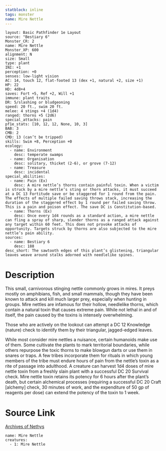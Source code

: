 ```yaml
---
statblock: inline
tags: monster
name: Mire Nettle
---
```

```statblock
layout: Basic Pathfinder 1e Layout
source: "Bestiary 6"
Monster_CR: 2
name: Mire Nettle
Monster_XP: 600
alignment: N
size: Small
type: plant
INI: +1
perception: +0
senses: low-light vision
AC: 14, touch 12, flat-footed 13 (dex +1, natural +2, size +1)
HP: 22
HD: 4d8+4
saves: Fort +5, Ref +2, Will +1
immune: plant traits
DR: 5/slashing or bludgeoning
speed: 20 ft., swim 20 ft.
melee: 4 stings +4 (1d4)
ranged: thorns +5 (2d6)
special_attacks: pain
pf1e_stats: [10, 12, 12, None, 10, 3]
BAB: 3
CMB: 2
CMD: 13 (can’t be tripped)
skills: Swim +8, Perception +0
ecology:
  - name: Environment
    desc: temperate swamps
  - name: Organisation
    desc: solitary, thicket (2-6), or grove (7-12)
  - name: Treasure
    desc: incidental
special_abilities:
  - name: Pain (Ex)
    desc: A mire nettle’s thorns contain painful toxin. When a victim is struck by a mire nettle’s sting or thorn attacks, it must succeed at a DC 13 Fortitude save or be staggered for 1 round from the pain. The effects of multiple failed saving throws stack, increasing the duration of the staggered effect by 1 round per failed saving throw. This is a pain and poison effect. The save DC is Constitution-based.
  - name: Thorns (Ex)
    desc: Once every 1d4 rounds as a standard action, a mire nettle can fling a spray of sharp, slender thorns as a ranged attack against any target within 60 feet. This does not provoke attacks of opportunity. Targets struck by thorns are also subjected to the mire nettle’s pain ability.
sources:
  - name: Bestiary 6
    desc: 188
desc_short: The sawtooth edges of this plant’s glistening, triangular leaves weave around stalks adorned with needlelike spines.
```
# Description
This small, carnivorous stinging nettle commonly grows in mires. It preys mostly on amphibians, fish, and small mammals, though they have been known to attack and kill much larger prey, especially when hunting in groups. Mire nettles are infamous for their hollow, needlelike thorns, which contain a natural toxin that causes extreme pain. While not lethal in and of itself, the pain caused by the toxins is intensely overwhelming. 

Those who are actively on the lookout can attempt a DC 12 Knowledge (nature) check to identify them by their triangular, jagged-edged leaves. 

While most consider mire nettles a nuisance, certain humanoids make use of them. Some cultivate the plants to mark territorial boundaries, while others repurpose the toxic thorns to make blowgun darts or use them in snares or traps. A few tribes incorporate them for rituals in which young members of the tribe must endure hours of pain from the nettle’s toxin as a rite of passage into adulthood. A creature can harvest 1d4 doses of mire nettle toxin from a freshly slain plant with a successful DC 20 Survival check. Mire nettle toxin retains its potency for 6 hours after the plant’s death, but certain alchemical processes (requiring a successful DC 20 Craft [alchemy] check, 30 minutes of work, and the expenditure of 50 gp of reagents per dose) can extend the potency of the toxin to 1 week.
# Source Link
[Archives of Nethys](https://aonprd.com/MonsterDisplay.aspx?ItemName=Mire%20Nettle)
```encounter-table
name: Mire Nettle
creatures:
  - 1: Mire Nettle
```

